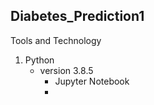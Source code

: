 ## Diabetes_Prediction1

Tools and Technology 

1. Python
   - version 3.8.5
     - Jupyter Notebook
      - 
